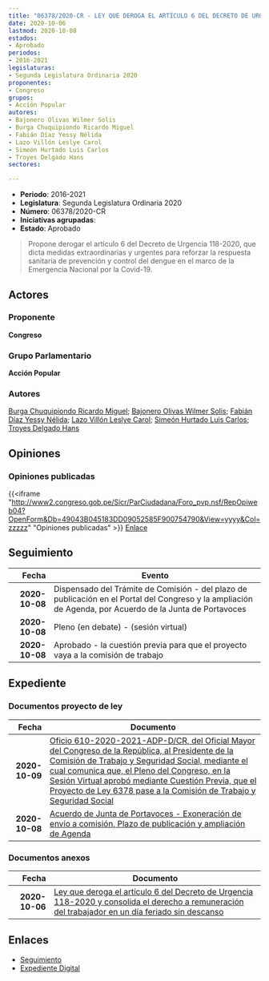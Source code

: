```yaml
---
title: "06378/2020-CR - LEY QUE DEROGA EL ARTÍCULO 6 DEL DECRETO DE URGENCIA 118-2020 Y CONSOLIDA EL DERECHO A REMUNERACIÓN DEL TRABAJADOR EN UN DÍA FERIADO SIN DESCANSO"
date: 2020-10-06
lastmod: 2020-10-08
estados:
- Aprobado
periodos:
- 2016-2021
legislaturas:
- Segunda Legislatura Ordinaria 2020
proponentes:
- Congreso
grupos:
- Acción Popular
autores:
- Bajonero Olivas Wilmer Solis
- Burga Chuquipiondo Ricardo Miguel
- Fabián Díaz Yessy Nélida
- Lazo Villón Leslye Carol
- Simeón Hurtado Luis Carlos
- Troyes Delgado Hans
sectores:

---
```

- **Periodo**: 2016-2021
- **Legislatura**: Segunda Legislatura Ordinaria 2020
- **Número**: 06378/2020-CR
- **Iniciativas agrupadas**: 
- **Estado**: Aprobado

> Propone derogar el artículo 6 del Decreto de Urgencia 118-2020, que dicta medidas extraordinarias y urgentes para reforzar la respuesta sanitaria de prevención y control del dengue en el marco de la Emergencia Nacional por la Covid-19.


## Actores

### Proponente

**Congreso**

### Grupo Parlamentario

**Acción Popular**

### Autores

[Burga Chuquipiondo Ricardo Miguel](mailto:mailto:rburga@congreso.gob.pe); [Bajonero Olivas Wilmer Solis](mailto:mailto:wbajonero@congreso.gob.pe); [Fabián Díaz Yessy Nélida](mailto:mailto:yfabian@congreso.gob.pe); [Lazo Villón Leslye Carol](mailto:mailto:llazo@congreso.gob.pe); [Simeón Hurtado Luis Carlos](mailto:mailto:lsimeon@congreso.gob.pe); [Troyes Delgado Hans](mailto:mailto:htroyes@congreso.gob.pe)

## Opiniones

### Opiniones publicadas

{{<iframe "http://www2.congreso.gob.pe/Sicr/ParCiudadana/Foro_pvp.nsf/RepOpiweb04?OpenForm&Db=49043B045183DD09052585F900754790&View=yyyy&Col=zzzzz" "Opiniones publicadas" >}}
[Enlace](http://www2.congreso.gob.pe/Sicr/ParCiudadana/Foro_pvp.nsf/RepOpiweb04?OpenForm&Db=49043B045183DD09052585F900754790&View=yyyy&Col=zzzzz)


## Seguimiento

| Fecha | Evento |
|------:|--------|
| **2020-10-08** | Dispensado del Trámite de Comisión - del plazo de publicación en el Portal del Congreso y la ampliación de Agenda, por Acuerdo de la Junta de Portavoces |
| **2020-10-08** | Pleno (en debate) - (sesión virtual) |
| **2020-10-08** | Aprobado - la cuestión previa para que el proyecto vaya a la comisión de trabajo |

## Expediente

### Documentos proyecto de ley

| Fecha | Documento |
|------:|-----------|
| **2020-10-09** | [Oficio 610-2020-2021-ADP-D/CR, del Oficial Mayor del Congreso de la República, al Presidente de la Comisión de Trabajo y Seguridad Social, mediante el cual comunica que, el Pleno del Congreso, en la Sesión Virtual aprobó mediante Cuestión Previa, que el Proyecto de Ley 6378 pase a la Comisión de Trabajo y Seguridad Social](https://leyes.congreso.gob.pe/Documentos/2016_2021/Oficios/Oficialia_Mayor/OFICIO-610-2020-2021-ADP-D-CR.pdf) |
| **2020-10-08** | [Acuerdo de Junta de Portavoces - Exoneración de envío a comisión, Plazo de publicación y ampliación de Agenda](https://leyes.congreso.gob.pe/Documentos/2016_2021/Acuerdos/Junta_Portavoces/AJP06378-20201008.pdf) |

### Documentos anexos

| Fecha | Documento |
|------:|-----------|
| **2020-10-06** | [Ley que deroga el artículo 6 del Decreto de Urgencia 118-2020 y consolida el derecho a remuneración del trabajador en un día feriado sin descanso](https://leyes.congreso.gob.pe/Documentos/2016_2021/Proyectos_de_Ley_y_de_Resoluciones_Legislativas/PL06378-20201006.pdf) |

## Enlaces

- [Seguimiento](http://www2.congreso.gob.pe/Sicr/TraDocEstProc/CLProLey2016.nsf/f7fff46988ca05b1052578e100829cc7/844f37aa7b05d682052585fa00203697?OpenDocument)
- [Expediente Digital](http://www2.congreso.gob.pe/Sicr/TraDocEstProc/Expvirt_2011.nsf/visbusqptramdoc1621/06378?opendocument)

